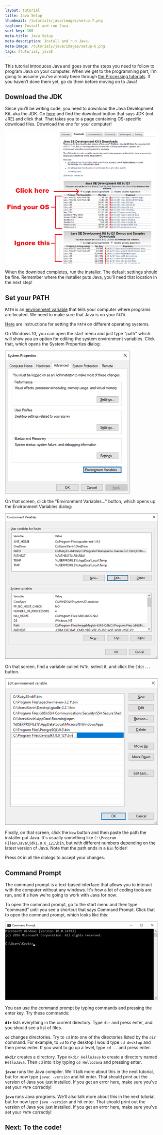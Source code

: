 ```yaml
---
layout: tutorial
title: Java Setup
thumbnail: /tutorials/java/images/setup-7.png
tagline: Install and run Java.
sort-key: 100
meta-title: Java Setup
meta-description: Install and run Java.
meta-image: /tutorials/java/images/setup-6.png
tags: [tutorial, java]
---
```


This tutorial introduces Java and goes over the steps you need to follow to program Java on your computer. When we get to the programming part, I'm going to assume you've already been through [the Processing tutorials](/tutorials/processing). If you haven't done them yet, go do them before moving on to Java!

## Download the JDK

Since you'll be writing code, you need to download the Java Development Kit, aka the JDK. Go [here](http://www.oracle.com/technetwork/java/javase/downloads/index.html) and find the download button that says JDK (not JRE) and click that. That takes you to a page containing OS-specific download files. Download the one for your computer!

![download Java screenshot](/tutorials/java/images/setup-1.png)

When the download completes, run the installer. The default settings should be fine. Remember where the installer puts Java, you'll need that location in the next step!

## Set your PATH

`PATH` is an [environment variable](https://en.wikipedia.org/wiki/Environment_variable) that tells your computer where programs are located. We need to make sure that Java is on your `PATH`.

[Here](https://www.java.com/en/download/help/path.xml) are instructions for setting the `PATH` on different operating systems. 

On Windows 10, you can open the start menu and just type "path" which will show you an option for editing the system environment variables. Click that, which opens the System Properties dialog:

![System Properties dialog](/tutorials/java/images/setup-2.png)

On that screen, click the "Environment Variables..." button, which opens up the Environment Variables dialog:

![Environment Variables dialog](/tutorials/java/images/setup-3.png)

On that screen, find a variable called `PATH`, select it, and click the `Edit...` button.

![Edit environment variable dialog](/tutorials/java/images/setup-4.png)

Finally, on that screen, click the `New` button and then paste the path the installer put Java. It's usually something like `C:\Program Files\Java\jdk1.8.0_121\bin`, but with different numbers depending on the latest version of Java. Note that the path ends in a `bin` folder!

Press `OK` in all the dialogs to accept your changes.

## Command Prompt

The command prompt is a text-based interface that allows you to interact with the computer without any windows. It's how a lot of coding tools are run, and it's how we're going to work with Java for now.

To open the command prompt, go to the start menu and then type "command" until you see a shortcut that says Command Prompt. Click that to open the command prompt, which looks like this:

![command prompt](/tutorials/java/images/setup-5.png)

You can use the command prompt by typing commands and pressing the enter key. Try these commands:

**`dir`** lists everything in the current directory. Type `dir` and press enter, and you should see a list of files.

**`cd`** changes directories. Try to `cd` into one of the directories listed by the `dir` command. For example, to `cd` to my desktop I would type `cd desktop` and then press enter. If you want to go up a level, type `cd ..` and press enter.

**`mkdir`** creates a directory. Type `mkdir HelloJava` to create a directory named `HelloJava`. Then `cd` into it by typing `cd HelloJava` and pressing enter.

**`javac`** runs the Java compiler. We'll talk more about this in the next tutorial, but for now type `javac -version` and hit enter. That should print out the version of Java you just installed. If you get an error here, make sure you've set your `PATH` correctly!

**`java`** runs Java programs. We'll also talk more about this in the next tutorial, but for now type `java -version` and hit enter. That should print out the version of Java you just installed. If you get an error here, make sure you've set your `PATH` correctly!

## Next: To the code!
